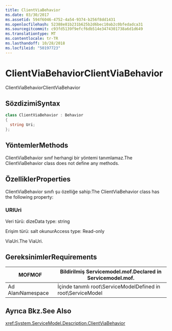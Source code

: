 ```yaml
---
title: ClientViaBehavior
ms.date: 03/30/2017
ms.assetid: 594f6046-4752-4a54-9374-b256f8dd1431
ms.openlocfilehash: 52388e81b231b625b2d6bec10ab2c0bfedadca31
ms.sourcegitcommit: c93fd5139f9efcf6db514e3474301738a6d1d649
ms.translationtype: MT
ms.contentlocale: tr-TR
ms.lasthandoff: 10/28/2018
ms.locfileid: "50197723"
---
```

# <a name="clientviabehavior"></a><span data-ttu-id="320b6-102">ClientViaBehavior</span><span class="sxs-lookup"><span data-stu-id="320b6-102">ClientViaBehavior</span></span>
<span data-ttu-id="320b6-103">ClientViaBehavior</span><span class="sxs-lookup"><span data-stu-id="320b6-103">ClientViaBehavior</span></span>  
  
## <a name="syntax"></a><span data-ttu-id="320b6-104">Sözdizimi</span><span class="sxs-lookup"><span data-stu-id="320b6-104">Syntax</span></span>  
  
```csharp
class ClientViaBehavior : Behavior  
{  
  string Uri;  
};  
```  
  
## <a name="methods"></a><span data-ttu-id="320b6-105">Yöntemler</span><span class="sxs-lookup"><span data-stu-id="320b6-105">Methods</span></span>  
 <span data-ttu-id="320b6-106">ClientViaBehavior sınıf herhangi bir yöntemi tanımlamaz.</span><span class="sxs-lookup"><span data-stu-id="320b6-106">The ClientViaBehavior class does not define any methods.</span></span>  
  
## <a name="properties"></a><span data-ttu-id="320b6-107">Özellikler</span><span class="sxs-lookup"><span data-stu-id="320b6-107">Properties</span></span>  
 <span data-ttu-id="320b6-108">ClientViaBehavior sınıfı şu özelliğe sahip:</span><span class="sxs-lookup"><span data-stu-id="320b6-108">The ClientViaBehavior class has the following property:</span></span>  
  
### <a name="uri"></a><span data-ttu-id="320b6-109">URI</span><span class="sxs-lookup"><span data-stu-id="320b6-109">Uri</span></span>  
 <span data-ttu-id="320b6-110">Veri türü: dize</span><span class="sxs-lookup"><span data-stu-id="320b6-110">Data type: string</span></span>  
  
 <span data-ttu-id="320b6-111">Erişim türü: salt okunur</span><span class="sxs-lookup"><span data-stu-id="320b6-111">Access type: Read-only</span></span>  
  
 <span data-ttu-id="320b6-112">ViaUri.</span><span class="sxs-lookup"><span data-stu-id="320b6-112">The ViaUri.</span></span>  
  
## <a name="requirements"></a><span data-ttu-id="320b6-113">Gereksinimler</span><span class="sxs-lookup"><span data-stu-id="320b6-113">Requirements</span></span>  
  
|<span data-ttu-id="320b6-114">MOF</span><span class="sxs-lookup"><span data-stu-id="320b6-114">MOF</span></span>|<span data-ttu-id="320b6-115">Bildirilmiş Servicemodel.mof.</span><span class="sxs-lookup"><span data-stu-id="320b6-115">Declared in Servicemodel.mof.</span></span>|  
|---------|-----------------------------------|  
|<span data-ttu-id="320b6-116">Ad Alanı</span><span class="sxs-lookup"><span data-stu-id="320b6-116">Namespace</span></span>|<span data-ttu-id="320b6-117">İçinde tanımlı root\ServiceModel</span><span class="sxs-lookup"><span data-stu-id="320b6-117">Defined in root\ServiceModel</span></span>|  
  
## <a name="see-also"></a><span data-ttu-id="320b6-118">Ayrıca Bkz.</span><span class="sxs-lookup"><span data-stu-id="320b6-118">See Also</span></span>  
 <xref:System.ServiceModel.Description.ClientViaBehavior>
